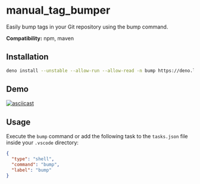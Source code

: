 # manual_tag_bumper

Easily bump tags in your Git repository using the bump command.

**Compatibility:** npm, maven

## Installation

```bash
deno install --unstable --allow-run --allow-read -n bump https://deno.land/x/manual_tag_bumper/main.ts
```

## Demo

[![asciicast](https://asciinema.org/a/DfbNJ6C806Vo6VEo8ZJ8JJTZP.svg)](https://asciinema.org/a/DfbNJ6C806Vo6VEo8ZJ8JJTZP)

## Usage

Execute the `bump` command or add the following task to the `tasks.json` file
inside your `.vscode` directory:

```json
{
  "type": "shell",
  "command": "bump",
  "label": "bump"
}
```
